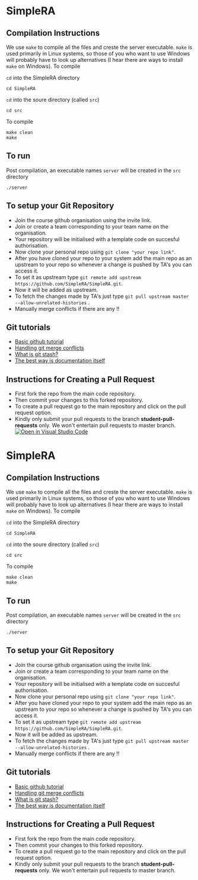 # SimpleRA

## Compilation Instructions

We use ```make``` to compile all the files and creste the server executable. ```make``` is used primarily in Linux systems, so those of you who want to use Windows will probably have to look up alternatives (I hear there are ways to install ```make``` on Windows). To compile

```cd``` into the SimpleRA directory
```
cd SimpleRA
```
```cd``` into the soure directory (called ```src```)
```
cd src
```
To compile
```
make clean
make
```

## To run

Post compilation, an executable names ```server``` will be created in the ```src``` directory
```
./server
```
## To setup your Git Repository
- Join the course github organisation using the invite link.
- Join or create a team corresponding to your team name on the organisation.
- Your repository will be initialised with a template code on succesful authorisation.
- Now clone your personal repo using ```git clone "your repo link"```.
- After you have cloned your repo to your system add the main repo as an upstream to your repo so whenever a change is pushed by TA's you can access it.
- To set it as upstream type ```git remote add upstream https://github.com/SimpleRA/SimpleRA.git```.
- Now it will be added as upstream.
- To fetch the changes made by TA's just type ```git pull upstream master --allow-unrelated-histories``` .
- Manually merge conflicts if there are any !!


## Git tutorials
- [Basic github tutorial](https://youtu.be/SWYqp7iY_Tc)
- [Handling git merge conflicts](https://youtu.be/JtIX3HJKwfo)
- [What is git stash?](https://youtu.be/KLEDKgMmbBI)
- [The best way is documentation itself](https://docs.github.com/en)

## Instructions for Creating a Pull Request
- First fork the repo from the main code repository.
- Then commit your changes to this forked repository.
- To create a pull request go to the main repository and click on the pull request option.
- Kindly only submit your pull requests to the branch **student-pull-requests** only. We won't entertain pull requests to master branch.
[![Open in Visual Studio Code](https://classroom.github.com/assets/open-in-vscode-718a45dd9cf7e7f842a935f5ebbe5719a5e09af4491e668f4dbf3b35d5cca122.svg)](https://classroom.github.com/online_ide?assignment_repo_id=11552448&assignment_repo_type=AssignmentRepo)
# SimpleRA

## Compilation Instructions

We use ```make``` to compile all the files and creste the server executable. ```make``` is used primarily in Linux systems, so those of you who want to use Windows will probably have to look up alternatives (I hear there are ways to install ```make``` on Windows). To compile

```cd``` into the SimpleRA directory
```
cd SimpleRA
```
```cd``` into the soure directory (called ```src```)
```
cd src
```
To compile
```
make clean
make
```

## To run

Post compilation, an executable names ```server``` will be created in the ```src``` directory
```
./server
```
## To setup your Git Repository
- Join the course github organisation using the invite link.
- Join or create a team corresponding to your team name on the organisation.
- Your repository will be initialised with a template code on succesful authorisation.
- Now clone your personal repo using ```git clone "your repo link"```.
- After you have cloned your repo to your system add the main repo as an upstream to your repo so whenever a change is pushed by TA's you can access it.
- To set it as upstream type ```git remote add upstream https://github.com/SimpleRA/SimpleRA.git```.
- Now it will be added as upstream.
- To fetch the changes made by TA's just type ```git pull upstream master --allow-unrelated-histories``` .
- Manually merge conflicts if there are any !!


## Git tutorials
- [Basic github tutorial](https://youtu.be/SWYqp7iY_Tc)
- [Handling git merge conflicts](https://youtu.be/JtIX3HJKwfo)
- [What is git stash?](https://youtu.be/KLEDKgMmbBI)
- [The best way is documentation itself](https://docs.github.com/en)

## Instructions for Creating a Pull Request
- First fork the repo from the main code repository.
- Then commit your changes to this forked repository.
- To create a pull request go to the main repository and click on the pull request option.
- Kindly only submit your pull requests to the branch **student-pull-requests** only. We won't entertain pull requests to master branch.
